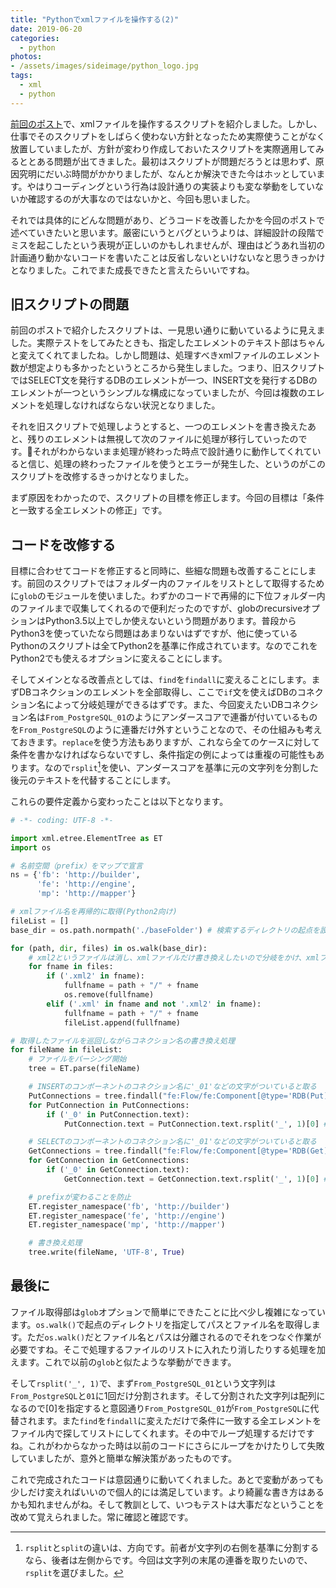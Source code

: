 ```yaml
---
title: "Pythonでxmlファイルを操作する(2)"
date: 2019-06-20
categories: 
  - python
photos:
- /assets/images/sideimage/python_logo.jpg
tags:
  - xml
  - python
---
```


[前回のポスト](../../../06/09/python-xml-modifier1)で、xmlファイルを操作するスクリプトを紹介しました。しかし、仕事でそのスクリプトをしばらく使わない方針となったため実際使うことがなく放置していましたが、方針が変わり作成しておいたスクリプトを実際適用してみるととある問題が出てきました。最初はスクリプトが問題だろうとは思わず、原因究明にだいぶ時間がかかりましたが、なんとか解決できた今はホッとしています。やはりコーディングという行為は設計通りの実装よりも変な挙動をしていないか確認するのが大事なのではないかと、今回も思いました。

それでは具体的にどんな問題があり、どうコードを改善したかを今回のポストで述べていきたいと思います。厳密にいうとバグというよりは、詳細設計の段階でミスを起こしたという表現が正しいのかもしれませんが、理由はどうあれ当初の計画通り動かないコードを書いたことは反省しないといけないなと思うきっかけとなりました。これでまた成長できたと言えたらいいですね。

## 旧スクリプトの問題

前回のポストで紹介したスクリプトは、一見思い通りに動いているように見えました。実際テストをしてみたときも、指定したエレメントのテキスト部はちゃんと変えてくれてましたね。しかし問題は、処理すべきxmlファイルのエレメント数が想定よりも多かったというところから発生しました。つまり、旧スクリプトではSELECT文を発行するDBのエレメントが一つ、INSERT文を発行するDBのエレメントが一つというシンプルな構成になっていましたが、今回は複数のエレメントを処理しなければならない状況となりました。

それを旧スクリプトで処理しようとすると、一つのエレメントを書き換えたあと、残りのエレメントは無視して次のファイルに処理が移行していったのです。それがわからないまま処理が終わった時点で設計通りに動作してくれていると信じ、処理の終わったファイルを使うとエラーが発生した、というのがこのスクリプトを改修するきっかけとなりました。

まず原因をわかったので、スクリプトの目標を修正します。今回の目標は「条件と一致する全エレメントの修正」です。

## コードを改修する

目標に合わせてコードを修正すると同時に、些細な問題も改善することにします。前回のスクリプトではフォルダー内のファイルをリストとして取得するために`glob`のモジュールを使いました。わずかのコードで再帰的に下位フォルダー内のファイルまで収集してくれるので便利だったのですが、globのrecursiveオプションはPython3.5以上でしか使えないという問題があります。普段からPython3を使っていたなら問題はあまりないはずですが、他に使っているPythonのスクリプトは全てPython2を基準に作成されています。なのでこれをPython2でも使えるオプションに変えることにします。

そしてメインとなる改善点としては、`find`を`findall`に変えることにします。まずDBコネクションのエレメントを全部取得し、ここで`if`文を使えばDBのコネクション名によって分岐処理ができるはずです。また、今回変えたいDBコネクション名は`From_PostgreSQL_01`のようにアンダースコアで連番が付いているものを`From_PostgreSQL`のように連番だけ外すということなので、その仕組みも考えておきます。`replace`を使う方法もありますが、これなら全てのケースに対して条件を書かなければならないですし、条件指定の例によっては重複の可能性もあります。なので`rsplit`[^1]を使い、アンダースコアを基準に元の文字列を分割した後元のテキストを代替することにします。

これらの要件定義から変わったことは以下となります。

```python
# -*- coding: UTF-8 -*-

import xml.etree.ElementTree as ET
import os

# 名前空間（prefix）をマップで宣言
ns = {'fb': 'http://builder',
      'fe': 'http://engine',
      'mp': 'http://mapper'}

# xmlファイル名を再帰的に取得(Python2向け)
fileList = []
base_dir = os.path.normpath('./baseFolder') # 検索するディレクトリの起点を設定

for (path, dir, files) in os.walk(base_dir):
    # xml2というファイルは消し、xmlファイルだけ書き換えしたいので分岐をかけ、xmlファイルだけをリスト化する
    for fname in files:
        if ('.xml2' in fname):
            fullfname = path + "/" + fname
            os.remove(fullfname)
        elif ('.xml' in fname and not '.xml2' in fname):
            fullfname = path + "/" + fname
            fileList.append(fullfname)

# 取得したファイルを巡回しながらコネクション名の書き換え処理
for fileName in fileList:
    # ファイルをパーシング開始
    tree = ET.parse(fileName)

    # INSERTのコンポーネントのコネクション名に'_01'などの文字がついていると取る
    PutConnections = tree.findall("fe:Flow/fe:Component[@type='RDB(Put)']/fe:Property[@name='Connection']", ns)
    for PutConnection in PutConnections:
        if ('_0' in PutConnection.text):
            PutConnection.text = PutConnection.text.rsplit('_', 1)[0] # rsplitで分割し、その結果物を元のテキストに入れる

    # SELECTのコンポーネントのコネクション名に'_01'などの文字がついていると取る
    GetConnections = tree.findall("fe:Flow/fe:Component[@type='RDB(Get)']/fe:Property[@name='Connection']", ns)
    for GetConnection in GetConnections:
        if ('_0' in GetConnection.text):
            GetConnection.text = GetConnection.text.rsplit('_', 1)[0] # rsplitで分割し、その結果物を元のテキストに入れる

    # prefixが変わることを防止
    ET.register_namespace('fb', 'http://builder')
    ET.register_namespace('fe', 'http://engine')
    ET.register_namespace('mp', 'http://mapper')

    # 書き換え処理
    tree.write(fileName, 'UTF-8', True)
```

## 最後に

ファイル取得部は`glob`オプションで簡単にできたことに比べ少し複雑になっています。`os.walk()`で起点のディレクトリを指定してパスとファイル名を取得します。ただ`os.walk()`だとファイル名とパスは分離されるのでそれをつなぐ作業が必要ですね。そこで処理するファイルのリストに入れたり消したりする処理を加えます。これで以前の`glob`と似たような挙動ができます。

そして`rsplit('_', 1)`で、まず`From_PostgreSQL_01`という文字列は`From_PostgreSQL`と`01`に1回だけ分割されます。そして分割された文字列は配列になるので[0]を指定すると意図通り`From_PostgreSQL_01`が`From_PostgreSQL`に代替されます。また`find`を`findall`に変えただけで条件に一致する全エレメントをファイル内で探してリストにしてくれます。その中でループ処理するだけですね。これがわからなかった時は以前のコードにさらにループをかけたりして失敗していましたが、意外と簡単な解決策があったものです。

これで完成されたコードは意図通りに動いてくれました。あとで変動があっても少しだけ変えればいいので個人的には満足しています。より綺麗な書き方はあるかも知れませんがね。そして教訓として、いつもテストは大事だなということを改めて覚えられました。常に確認と確認です。

[^1]: `rsplit`と`split`の違いは、方向です。前者が文字列の右側を基準に分割するなら、後者は左側からです。今回は文字列の末尾の連番を取りたいので、`rsplit`を選びました。